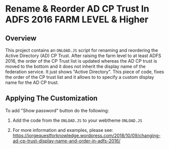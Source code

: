 # Rename & Reorder AD CP Trust In ADFS 2016 FARM LEVEL & Higher

## Overview

This project contains an `ONLOAD.JS` script for renaming and reordering the Active Directory (AD) CP Trust. After raising the farm level to at least ADFS 2016, the order of the CP Trust list is updated whereas the AD CP trust is moved to the bottom and it does not inherit the display name of the federation service. It just shows "Active Directory". This piece of code, fixes the order of the CP trust list and it allows to to specify a custom display name for the AD CP trust.

## Applying The Customization

To add "Show password" button do the following: 

1. Add the code from the `ONLOAD.JS` to your webtheme `ONLOAD.JS`

2. For more information and examples, please see: https://jorgequestforknowledge.wordpress.com/2018/10/09/changing-ad-cp-trust-display-name-and-order-in-adfs-2016/
